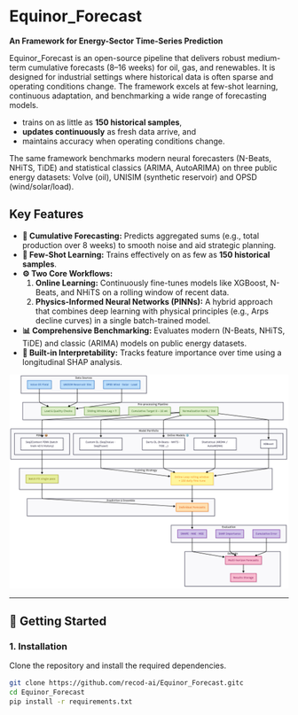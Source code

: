# Equinor_Forecast

**An Framework for Energy-Sector Time-Series Prediction**

Equinor_Forecast is an open-source pipeline that delivers robust medium-term cumulative forecasts (8–16 weeks) for oil, gas, and renewables. It is designed for industrial settings where historical data is often sparse and operating conditions change. The framework excels at few-shot learning, continuous adaptation, and benchmarking a wide range of forecasting models.

* trains on as little as **150 historical samples**,
* **updates continuously** as fresh data arrive, and
* maintains accuracy when operating conditions change.

The same framework benchmarks modern neural forecasters (N-Beats, NHiTS, TiDE) and statistical classics (ARIMA, AutoARIMA) on three public energy datasets: Volve (oil), UNISIM (synthetic reservoir) and OPSD (wind/solar/load).


## Key Features

*   **🎯 Cumulative Forecasting:** Predicts aggregated sums (e.g., total production over 8 weeks) to smooth noise and aid strategic planning.
*   **🧩 Few-Shot Learning:** Trains effectively on as few as **150 historical samples**.
*   **⚙️ Two Core Workflows:**
    1.  **Online Learning:** Continuously fine-tunes models like XGBoost, N-Beats, and NHiTS on a rolling window of recent data.
    2.  **Physics-Informed Neural Networks (PINNs):** A hybrid approach that combines deep learning with physical principles (e.g., Arps decline curves) in a single batch-trained model.
*   **📊 Comprehensive Benchmarking:** Evaluates modern (N-Beats, NHiTS, TiDE) and classic (ARIMA) models on public energy datasets.
*   **🔬 Built-in Interpretability:** Tracks feature importance over time using a longitudinal SHAP analysis.

![Overview](Overview.png)

---

## 🚀 Getting Started

### 1. Installation

Clone the repository and install the required dependencies.

```bash
git clone https://github.com/recod-ai/Equinor_Forecast.gitc
cd Equinor_Forecast
pip install -r requirements.txt

